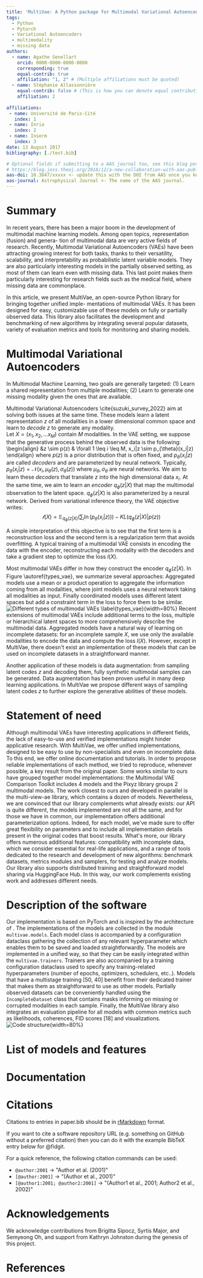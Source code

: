 ```yaml
---
title: 'MultiVae: A Python package for Multimodal Variational Autoencoders on Partial Datasets '
tags:
  - Python
  - Pytorch
  - Variational Autoencoders
  - multimodality
  - missing data
authors:
  - name: Agathe Senellart
    orcid: 0000-0000-0000-0000
    corresponding: true
    equal-contrib: true
    affiliation: "1, 2" # (Multiple affiliations must be quoted)
  - name: Stéphanie Allassonnière
    equal-contrib: false # (This is how you can denote equal contributions between multiple authors)
    affiliation: 2
  
affiliations:
 - name: Université de Paris-Cité
   index: 1
 - name: Inria
   index: 2
 - name: Inserm
   index: 3
date: 13 August 2017
bibliography: [./test.bib]

# Optional fields if submitting to a AAS journal too, see this blog post:
# https://blog.joss.theoj.org/2018/12/a-new-collaboration-with-aas-publishing
aas-doi: 10.3847/xxxxx <- update this with the DOI from AAS once you know it.
aas-journal: Astrophysical Journal <- The name of the AAS journal.
---
```


# Summary

In recent years, there has been a major boom in the development of multimodal
machine learning models. Among open topics, representation (fusion) and genera-
tion of multimodal data are very active fields of research. Recently, Multimodal
Variational Autoencoders (VAEs) have been attracting growing interest for both tasks, thanks
to their versatility, scalability, and interpretability as probabilistic latent variable
models. They are also particularly interesting models in the partially observed
setting, as most of them can learn even with missing data. 
This last point makes them particularly interesting for research fields such as the medical field, where missing data are commonplace.

In this article, we present
MultiVae, an open-source Python library for bringing together unified imple-
mentations of multimodal VAEs. It has been designed
for easy, customizable use of these models on fully or partially observed data. This
library also facilitates the development and benchmarking of new algorithms by integrating
several popular datasets, variety of evaluation metrics and tools for monitoring and
sharing models. 

# Multimodal Variational Autoencoders
In Multimodal Machine Learning, two goals are generally targeted:
(1) Learn a shared representation from multiple modalities;
(2) Learn to generate one missing modality given the ones that are available.

Multimodal Variational Autoencoders \cite{suzuki_survey_2022} aim at solving both issues at the same time. These models learn a latent representation $z$ of all modalities in a lower dimensional common space and learn to *decode* $z$ to generate any modality.  
Let $X = (x_1, x_2, ... x_M)$ contain $M$ modalities. In the VAE setting, we suppose that the generative process behind the observed data is the following:
\begin{align}
&z \sim p(z)
& \forall 1 \leq i \leq M, x_i|z \sim p_{\theta}(x_i|z)
\end{align}
where $p(z)$ is a prior distribution that is often fixed, and $p_{\theta}(x_i|z)$ are called *decoders* and are parameterized by neural network. 
Typically, $p_{\theta}(x_i|z) = \mathcal{N}(x_i, \mu_{\theta}(z), \sigma_{\theta}(z))$ where $\mu_{\theta}, \sigma_{\theta}$ are neural networks.
We aim to learn these *decoders* that translate $z$ into the high dimensional data $x_i$. At the same time, we aim to learn an *encoder* $q_{\phi}(z|X)$ that map the multimodal observation to the latent space. $q_{\phi}(z|X)$ is also parameterized by a neural network. 
Derived from variational inference theory, the VAE objective writes:
$$\mathcal{l}(X) =  \mathbb{E}_{q_\phi(z|X)}\left( \sum_i \ln(p_{\theta}(x_i|z)) \right) - KL(q_{\phi}(z|X)|p(z))$$

A simple interpretation of this objective is to see that the first term is a reconstruction loss and the second term is a regularization term that avoids overfitting. A typical training of a multimodal VAE consists in encoding the data with the encoder, reconstructing each modality with the decoders and take a gradient step to optimize the loss $l(X)$. 

Most multimodal VAEs differ in how they construct the encoder $q_{\phi}(z|X)$. In Figure \autoref{types_vae}, we summarize several approaches:
Aggregated models use a mean or a product operation to aggregate the information coming from all modalities, where joint models uses a neural network taking all modalities as input. Finally coordinated models uses different latent spaces but add a constraint term in the loss to force them to be similar. 
![Different types of multimodal VAEs \label{types_vae}](mvae_models_diagrams.png){width=80%}
Recent extensions of multimodal VAEs include additional terms to the loss, multiple or hierarchical latent spaces to more comprehensively describe the multimodal data. Aggregated models have a natural way of learning on incomplete datasets: for an incomplete sample $X$, we use only the available modalities to encode the data and compute the loss $l(X)$. However, except in MultiVae, there doesn't exist an implementation of these models that can be used on incomplete datasets in a straightforward manner. 

Another application of these models is data augmentation: from sampling latent codes $z$ and decoding them, fully synthetic multimodal samples can be generated. Data augmentation has been proven useful in many deep learning applications. In MultiVae we propose different ways of sampling latent codes $z$ to further explore the generative abilities of these models. 

# Statement of need

Although multimodal VAEs have interesting applications in different fields, the lack of easy-to-use and verified implementations might hinder 
applicative research. With MultiVae, we offer unified implementations, designed to be easy to use by non-specialists and even on incomplete data. To this end, we offer online documentation and tutorials. In order to propose reliable implementations of each method, we tried to reproduce, whenever possible, a key result from the original paper. 
Some works similar to ours have grouped together model implementations: the Multimodal VAE Comparison Toolkit includes 4 models and the Pixyz library groups 2 multimodal models. The work closest to ours and developed in parallel is the multi-view-ae library, which contains a dozen of models. Nevertheless, we are convinced that our library complements what already exists: our API is quite different, the models implemented are not all the same, and for those we have in common, our implementation offers additional parameterization options. Indeed, for each model, we've made sure to offer great flexibility on parameters and to include all implementation details present in the original codes that boost results. What's more, our library offers numerous additional features: compatibility with incomplete data, which we consider essential for real-life applications, and a range of tools dedicated to the research and development of new algorithms: benchmark datasets, metrics modules and samplers, for testing and analyze models. Our library also supports distributed training and straightforward model sharing via HuggingFace Hub. 
In this way, our work complements existing work and addresses different needs. 

# Description of the software


 Our implementation is based on PyTorch and is inspired by the architecture
of . The implementations of the models
are collected in the module `multivae.models`. Each model class is accompanied by a configuration dataclass gathering the collection of any relevant hyperparameter which enables them to be saved and loaded straightforwardly. The models are
implemented in a unified way, so that they can be easily integrated within the `multivae.trainers`.
Trainers are also accompanied by a training configuration dataclass used
to specify any training-related hyperparameters (number of epochs, optimizers, schedulers, etc..).
Models that have a multistage training [50, 40] benefit from their dedicated trainer that makes
them as straightforward to use as other models. Partially observed datasets can be
conveniently handled using the `IncompleteDataset` class that contains masks informing on missing
or corrupted modalities in each sample. Finally, the MultiVae library also integrates an evaluation
pipeline for all models with common metrics such as likelihoods, coherences, FID scores [18] and
visualizations. 
![Code structure](code_structure.png){width=80%}

# List of models and features

# Documentation


# Citations

Citations to entries in paper.bib should be in
[rMarkdown](http://rmarkdown.rstudio.com/authoring_bibliographies_and_citations.html)
format.

If you want to cite a software repository URL (e.g. something on GitHub without a preferred
citation) then you can do it with the example BibTeX entry below for @fidgit.

For a quick reference, the following citation commands can be used:
- `@author:2001`  ->  "Author et al. (2001)"
- `[@author:2001]` -> "(Author et al., 2001)"
- `[@author1:2001; @author2:2001]` -> "(Author1 et al., 2001; Author2 et al., 2002)"


# Acknowledgements

We acknowledge contributions from Brigitta Sipocz, Syrtis Major, and Semyeong
Oh, and support from Kathryn Johnston during the genesis of this project.

# References

